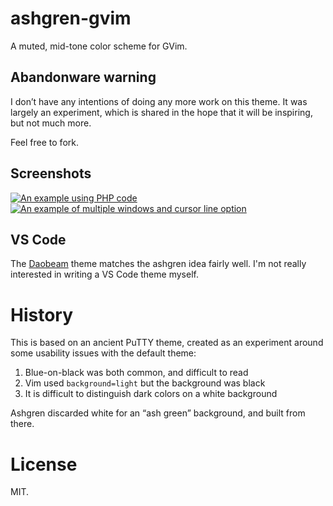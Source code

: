 # ashgren-gvim

A muted, mid-tone color scheme for GVim.

## Abandonware warning

I don’t have any intentions of doing any more work on this theme.
It was largely an experiment, which is shared in the hope that it will be
inspiring, but not much more.

Feel free to fork.

## Screenshots

[![An example using PHP code](https://sapphirecat.github.io/images/ashgren/php.png "PHP Demo")](https://sapphirecat.github.io/images/ashgren/php.png)  
[![An example of multiple windows and cursor line option](https://sapphirecat.github.io/images/ashgren/multi.png "Multi/Option Demo")](https://sapphirecat.github.io/images/ashgren/multi.png)

## VS Code

The [Daobeam](https://vscodethemes.com/e/mike-flanigan.Daobeam)
theme matches the ashgren idea fairly well.
I'm not really interested in writing a VS Code theme myself.

# History

This is based on an ancient PuTTY theme, created as an experiment around some
usability issues with the default theme:

1. Blue-on-black was both common, and difficult to read
2. Vim used `background=light` but the background was black
3. It is difficult to distinguish dark colors on a white background

Ashgren discarded white for an “ash green” background, and built from there.

# License

MIT.
